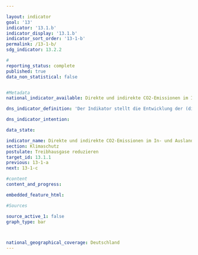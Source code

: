 ```yaml
---

layout: indicator        
goal: '13'        
indicator: '13.1.b'        
indicator_display: '13.1.b'        
indicator_sort_order: '13-1-b'        
permalink: /13-1-b/        
sdg_indicator: 13.2.2        

#
reporting_status: complete        
published: true        
data_non_statistical: false        


#Metadata        
national_indicator_available: Direkte und indirekte CO2-Emissionen im In- und Ausland bei der Herstellung der Güter für Anlageinvestitionen in Deutschland        

dns_indicator_definition: 'Der Indikator stellt die Entwicklung der (direkten und indirekten) CO2-Emissionen im In- und Ausland bei der Herstellung der Güter, die in Deutschland für Anlageinvestitionen verwendet werden, als Indexwert dar (2015 = 100).<br>Damit zeigt der Indikator auch Spillover Effekte auf, da auch Emissionen berücksichtigt werden, die im Ausland auftreten und durch wirtschaftliche Aktivitäten deutscher Akteure bedingt sind.<br>Anlageinvestitionen setzen sich zusammen aus „Investitionen in Ausrüstungen und sonstige Anlagen“ sowie „Bauinvestitionen“. Derzeit ist eine separate Ausweisung von „Bauinvestitionen“ nicht möglich, sondern nur die Ausweisung der Summenposition „Anlageinvestitionen“. Voraussichtlich ab März 2024 ist eine separate Ausweisung möglich. Zudem wird bis dahin auch die Erweiterung des Berichtszeitraums erwartet.'        

dns_indicator_intention:      

data_state:        

indicator_name: Direkte und indirekte CO2-Emissionen im In- und Ausland bei der Herstellung der Güter für Anlageinvestitionen in Deutschland        
section: Klimaschutz        
postulate: Treibhausgase reduzieren        
target_id: 13.1.1        
previous: 13-1-a       
next: 13-1-c        

#content         
content_and_progress:        

embedded_feature_html:    

#Sources        

source_active_1: false
graph_type: bar



national_geographical_coverage: Deutschland                
---
```

